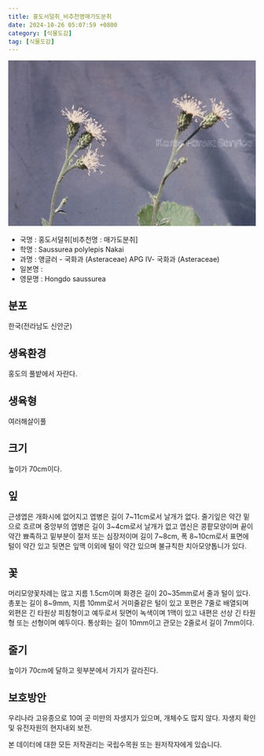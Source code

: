 ```yaml
---
title: 홍도서덜취_비추천명매가도분취
date: 2024-10-26 05:07:59 +0800
category: [식물도감]
tag: [식물도감]
---
```




![홍도서덜취[비추천명 : 매가도분취]](/assets/img/fileUpload/plants/basic/Compositae/Saussurea/2880/2_th2.JPG)
- 국명 : 홍도서덜취[비추천명 : 매가도분취]
- 학명 : Saussurea polylepis Nakai
- 과명 : 앵글러 - 국화과 (Asteraceae) APG Ⅳ- 국화과 (Asteraceae)
- 일본명 : 
- 영문명 : Hongdo saussurea


## 분포
한국(전라남도 신안군) 
## 생육환경
홍도의 풀밭에서 자란다. 
## 생육형
여러해살이풀
## 크기
높이가 70cm이다.
## 잎
근생엽은 개화시에 없어지고 엽병은 길이 7~11cm로서 날개가 없다. 줄기잎은 약간 밑으로 흐르며 중앙부의 엽병은 길이 3~4cm로서 날개가 없고 엽신은 콩팥모양이며 끝이 약간 뾰족하고 밑부분이 절저 또는 심장저이며 길이 7~8cm, 폭 8~10cm로서 표면에 털이 약간 있고 뒷면은 잎맥 이외에 털이 약간 있으며 불규칙한 치아모양톱니가 있다.
## 꽃
머리모양꽃차례는 많고 지름 1.5cm이며 화경은 길이 20~35mm로서 줄과 털이 있다. 총포는 길이 8~9mm, 지름 10mm로서 거미줄같은 털이 있고 포편은 7줄로 배열되며 외편은 긴 타원상 피침형이고 예두로서 뒷면이 녹색이며 1맥이 있고 내편은 선상 긴 타원형 또는 선형이며 예두이다. 통상화는 길이 10mm이고 관모는 2줄로서 길이 7mm이다.
## 줄기
높이가 70cm에 달하고 윗부분에서 가지가 갈라진다.
## 보호방안
우리나라 고유종으로 10여 곳 미만의 자생지가 있으며, 개체수도 많지 않다. 자생지 확인 및 유전자원의 현지내외 보전.






본 데이터에 대한 모든 저작권리는 국립수목원 또는 원저작자에게 있습니다.
